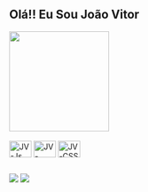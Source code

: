 ## Olá!! Eu Sou João Vitor

<div>
  <a href:"https://github.com/joaoviitorsx">
  <img height="180em" src="https://github-readme-stats.vercel.app/api?username=joaoviitorsx&show_icons=true&theme=radical">
</div>
  
<div style="display: inline_block"><br>
    <img align="center" alt="JV-Js" height="30" width="40" src="https://cdn.jsdelivr.net/gh/devicons/devicon/icons/javascript/javascript-original.svg">
    <img align="center" alt="JV-HTML" height="30" width="40" src="https://cdn.jsdelivr.net/gh/devicons/devicon/icons/html5/html5-original.svg">
    <img align="center" alt="JV-CSS" height="30" width="40" src="https://cdn.jsdelivr.net/gh/devicons/devicon/icons/css3/css3-original.svg">
    <link rel="stylesheet" type='text/css' height="30" width="40" href="https://cdn.jsdelivr.net/gh/devicons/devicon@latest/devicon.min.css"/>
</div>

##

<div>
  <a href="https://www.instagram.com/joaoviitorsx/" target="_blank"><img src="https://img.shields.io/badge/Instagram-E4405F?style=for-the-badge&logo=instagram&logoColor=white" target="_blank"></a>
  <a href="https://www.linkedin.com/in/joaoviitorsx/" target="_blank"><img src="https://img.shields.io/badge/LinkedIn-0077B5?style=for-the-badge&logo=linkedin&logoColor=white"></a>
</div>
  
